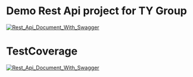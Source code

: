 <span><h1>Demo Rest Api project for TY Group</h1></span>
<a href="https://ibb.co/kHzKve"><img src="https://cdn.pbrd.co/images/HxOp00o.png" alt="Rest_Api_Document_With_Swagger" border="0"></a>
<span><h1>TestCoverage</h1></span>
<a href="https://pasteboard.co/HxOrvFc.png"><img src="https://cdn.pbrd.co/images/HxOrvFc.png" alt="Rest_Api_Document_With_Swagger" border="0"></a>
